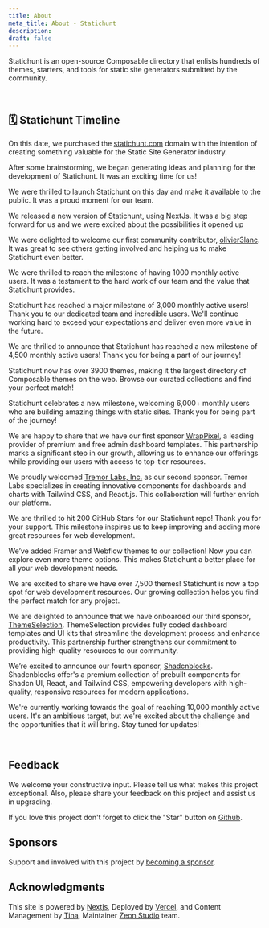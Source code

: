 ```yaml
---
title: About
meta_title: About - Statichunt
description:
draft: false
---
```


Statichunt is an open-source Composable directory that enlists hundreds of themes, starters, and tools for static site generators submitted by the community.

<br/>

## 🗓️ Statichunt Timeline

<Timeline>

<Event date="" title=" 🌐 Domain Purchased - 11th December 2019  "> On this date, we purchased the <a href="https://statichunt.com/" target="_blank">statichunt.com</a> domain with the intention of creating something valuable for the Static Site Generator industry. </Event>

<Event date="" title=" 💡 Idea Generation and Planning - 20th September 2021 "> After some brainstorming, we began generating ideas and planning for the development of Statichunt. It was an exciting time for us! </Event>

<Event date="" title=" 🚀 Launched Statichunt - 10th January 2022 ">We were thrilled to launch Statichunt on this day and make it available to the public. It was a proud moment for our team.</Event>

<Event date="" title=" 🚀  NextJs Version Released - 1st September 2022 "> We released a new version of Statichunt, using NextJs. It was a big step forward for us and we were excited about the possibilities it opened up </Event>

<Event date="" title=" 🪄 First Contributor - 6th September 2022 "> We were delighted to welcome our first community contributor, <a href="https://github.com/olivier3lanc" target="_blank">olivier3lanc</a>. It was great to see others getting involved and helping us to make Statichunt even better. </Event>

<Event date="" title=" 🏆 1,000 Monthly Users Milestone - 29th January 2023 "> We were thrilled to reach the milestone of having 1000 monthly active users. It was a testament to the hard work of our team and the value that Statichunt provides. </Event>

<Event date="" title=" 🏆 3,000 Monthly Users Milestone - 25th May 2023 "> Statichunt has reached a major milestone of 3,000 monthly active users! Thank you to our dedicated team and incredible users. We'll continue working hard to exceed your expectations and deliver even more value in the future.</Event>

<Event date="" title=" 🏆 4,500 Monthly Users Milestone - 20th September 2023 "> We are thrilled to announce that Statichunt has reached a new milestone of 4,500 monthly active users! Thank you for being a part of our journey!</Event>

<Event date="" title=" 🚀 3500+ Themes Listed - 29th November 2023 "> Statichunt now has over 3900 themes, making it the largest directory of Composable themes on the web. Browse our curated collections and find your perfect match!</Event>

<Event date="" title=" 🏆 6,000 Monthly Users Milestone - 27th December 2023 "> Statichunt celebrates a new milestone, welcoming 6,000+ monthly users who are building amazing things with static sites. Thank you for being part of the journey!</Event>

<Event date="" title=" 🤝 Onboarded Our First Sponsor - 9th March 2024"> We are happy to share that we have our first sponsor <a href="https://www.wrappixel.com/" target="_blank">WrapPixel</a>, a leading provider of premium and free admin dashboard templates. This partnership marks a significant step in our growth, allowing us to enhance our offerings while providing our users with access to top-tier resources.</Event>

<Event date="" title=" 🤝 Onboarded Our Second Sponsor - 18th September 2024"> We proudly welcomed <a href="https://tremor.so/" target="_blank">Tremor Labs, Inc.</a> as our second sponsor. Tremor Labs specializes in creating innovative components for dashboards and charts with Tailwind CSS, and React.js. This collaboration will further enrich our platform. </Event>

<Event date="" title=" ⭐️ Statichunt Achieves 200 GitHub Stars - 27th September 2024"> We are thrilled to hit 200 GitHub Stars for our Statichunt repo! Thank you for your support. This milestone inspires us to keep improving and adding more great resources for web development.</Event>

<Event date="" title=" 🎨 Introduced Framer & Webflow Themes - 30th November 2024"> We’ve added Framer and Webflow themes to our collection! Now you can explore even more theme options. This makes Statichunt a better place for all your web development needs.</Event>

<Event date="" title=" 🚀 Over 7,500 Themes Listed - 9th December 2024 "> We are excited to share we have over 7,500 themes! Statichunt is now a top spot for web development resources. Our growing collection helps you find the perfect match for any project.</Event>

<Event date="" title=" 🤝 Onboarded Our Third Sponsor - 1st January 2025 "> We are delighted to announce that we have onboarded our third sponsor, <a href="https://themeselection.com/" target="_blank">ThemeSelection</a>. ThemeSelection provides fully coded dashboard templates and UI kits that streamline the development process and enhance productivity. This partnership further strengthens our commitment to providing high-quality resources to our community. </Event>

<Event date="" title=" 🤝 Onboarded Our Forth Sponsor - 8th January 2025 "> We’re excited to announce our fourth sponsor, <a href="https://www.shadcnblocks.com/" target="_blank">Shadcnblocks</a>. Shadcnblocks offer's a premium collection of prebuilt components for Shadcn UI, React, and Tailwind CSS, empowering developers with high-quality, responsive resources for modern applications. </Event>

<Event date="" title=" 🎯 10,000 Monthly Users Milestone (Loading....)  "> We're currently working towards the goal of reaching 10,000 monthly active users. It's an ambitious target, but we're excited about the challenge and the opportunities that it will bring. Stay tuned for updates! </Event>

</Timeline>

<br/>

## Feedback

We welcome your constructive input. Please tell us what makes this project exceptional. Also, please share your feedback on this project and assist us in upgrading.

If you love this project don't forget to click the "Star" button on [Github](https://github.com/statichunt/statichunt).

## Sponsors

Support and involved with this project by [becoming a sponsor](/become-a-sponsor).

## Acknowledgments

This site is powered by <a href="https://nextjs.org/" target="_blank" rel="nofollow noopener noreferrer">Nextjs</a>, Deployed by <a href="https://vercel.com/" target="_blank" rel="nofollow noopener noreferrer">Vercel</a>, and Content Management by <a href="https://tina.io/" target="_blank" rel="nofollow noopener noreferrer">Tina</a>, Maintainer <a href="https://zeon.studio/" target="_blank">Zeon Studio</a> team.
